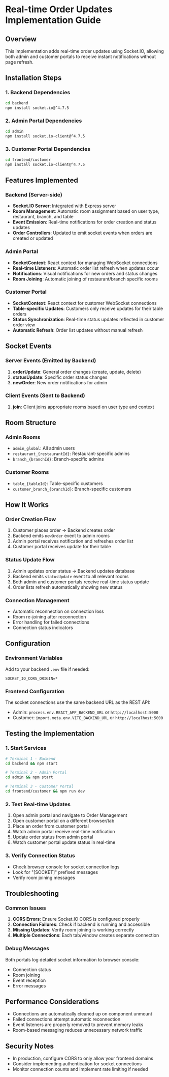 # Real-time Order Updates Implementation Guide

## Overview
This implementation adds real-time order updates using Socket.IO, allowing both admin and customer portals to receive instant notifications without page refresh.

## Installation Steps

### 1. Backend Dependencies
```bash
cd backend
npm install socket.io@^4.7.5
```

### 2. Admin Portal Dependencies  
```bash
cd admin
npm install socket.io-client@^4.7.5
```

### 3. Customer Portal Dependencies
```bash
cd frontend/customer
npm install socket.io-client@^4.7.5
```

## Features Implemented

### Backend (Server-side)
- **Socket.IO Server**: Integrated with Express server
- **Room Management**: Automatic room assignment based on user type, restaurant, branch, and table
- **Event Emission**: Real-time notifications for order creation and status updates
- **Order Controllers**: Updated to emit socket events when orders are created or updated

### Admin Portal
- **SocketContext**: React context for managing WebSocket connections
- **Real-time Listeners**: Automatic order list refresh when updates occur
- **Notifications**: Visual notifications for new orders and status changes
- **Room Joining**: Automatic joining of restaurant/branch specific rooms

### Customer Portal  
- **SocketContext**: React context for customer WebSocket connections
- **Table-specific Updates**: Customers only receive updates for their table orders
- **Status Synchronization**: Real-time status updates reflected in customer order view
- **Automatic Refresh**: Order list updates without manual refresh

## Socket Events

### Server Events (Emitted by Backend)
1. **orderUpdate**: General order changes (create, update, delete)
2. **statusUpdate**: Specific order status changes
3. **newOrder**: New order notifications for admin

### Client Events (Sent to Backend)
1. **join**: Client joins appropriate rooms based on user type and context

## Room Structure

### Admin Rooms
- `admin_global`: All admin users
- `restaurant_{restaurantId}`: Restaurant-specific admins
- `branch_{branchId}`: Branch-specific admins

### Customer Rooms  
- `table_{tableId}`: Table-specific customers
- `customer_branch_{branchId}`: Branch-specific customers

## How It Works

### Order Creation Flow
1. Customer places order → Backend creates order
2. Backend emits `newOrder` event to admin rooms
3. Admin portal receives notification and refreshes order list
4. Customer portal receives update for their table

### Status Update Flow
1. Admin updates order status → Backend updates database
2. Backend emits `statusUpdate` event to all relevant rooms
3. Both admin and customer portals receive real-time status update
4. Order lists refresh automatically showing new status

### Connection Management
- Automatic reconnection on connection loss
- Room re-joining after reconnection
- Error handling for failed connections
- Connection status indicators

## Configuration

### Environment Variables
Add to your backend `.env` file if needed:
```
SOCKET_IO_CORS_ORIGIN=*
```

### Frontend Configuration
The socket connections use the same backend URL as the REST API:
- Admin: `process.env.REACT_APP_BACKEND_URL` or `http://localhost:5000`
- Customer: `import.meta.env.VITE_BACKEND_URL` or `http://localhost:5000`

## Testing the Implementation

### 1. Start Services
```bash
# Terminal 1 - Backend
cd backend && npm start

# Terminal 2 - Admin Portal  
cd admin && npm start

# Terminal 3 - Customer Portal
cd frontend/customer && npm run dev
```

### 2. Test Real-time Updates
1. Open admin portal and navigate to Order Management
2. Open customer portal on a different browser/tab
3. Place an order from customer portal
4. Watch admin portal receive real-time notification
5. Update order status from admin portal
6. Watch customer portal update status in real-time

### 3. Verify Connection Status
- Check browser console for socket connection logs
- Look for "[SOCKET]" prefixed messages
- Verify room joining messages

## Troubleshooting

### Common Issues
1. **CORS Errors**: Ensure Socket.IO CORS is configured properly
2. **Connection Failures**: Check if backend is running and accessible
3. **Missing Updates**: Verify room joining is working correctly
4. **Multiple Connections**: Each tab/window creates separate connection

### Debug Messages
Both portals log detailed socket information to browser console:
- Connection status
- Room joining
- Event reception
- Error messages

## Performance Considerations
- Connections are automatically cleaned up on component unmount
- Failed connections attempt automatic reconnection
- Event listeners are properly removed to prevent memory leaks
- Room-based messaging reduces unnecessary network traffic

## Security Notes
- In production, configure CORS to only allow your frontend domains
- Consider implementing authentication for socket connections
- Monitor connection counts and implement rate limiting if needed
